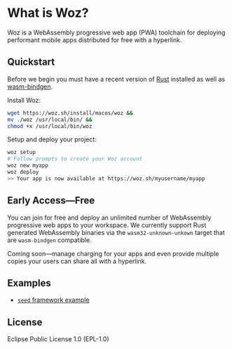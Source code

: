 # What is Woz?

Woz is a WebAssembly progressive web app (PWA) toolchain for deploying performant mobile apps distributed for free with a hyperlink.

## Quickstart

Before we begin you must have a recent version of [Rust](https://www.rust-lang.org) installed as well as [wasm-bindgen](https://github.com/rustwasm/wasm-bindgen).

Install Woz:

```sh
wget https://woz.sh/install/macos/woz &&
mv ./woz /usr/local/bin/ &&
chmod +x /usr/local/bin/woz
```

Setup and deploy your project:

```sh
woz setup
# Follow prompts to create your Woz account
woz new myapp
woz deploy
>> Your app is now available at https://woz.sh/myusername/myapp
```

## Early Access—Free

You can join for free and deploy an unlimited number of WebAssembly progressive web apps to your workspace. We currently support Rust generated WebAssembly binaries via the `wasm32-unknown-unkown` target that are `wasm-bindgen` compatible.

Coming soon—manage charging for your apps and even provide multiple copies your users can share all with a hyperlink.

## Examples

* [`seed` framework example](https://woz.sh/us-west-2:f72ab923-2251-4e0d-925e-f3a4408ec70e/seed/index.html)

## License

Eclipse Public License 1.0 (EPL-1.0)
